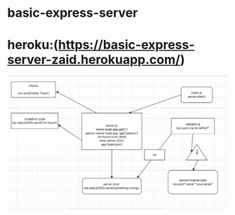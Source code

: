 # basic-express-server

# heroku:(https://basic-express-server-zaid.herokuapp.com/)


![UML](./img/uml1.png)